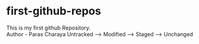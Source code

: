 # first-github-repos
This is my first github Repository.
<br>
Author -  Paras Charaya
Untracked  --> Modified  --> Staged  --> Unchanged 
